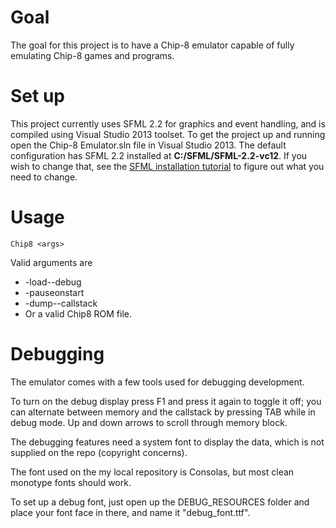 # Goal
The goal for this project is to have a Chip-8 emulator capable of fully emulating Chip-8 games and programs.

# Set up
This project currently uses SFML 2.2 for graphics and event handling, and is compiled using Visual Studio 2013 toolset.
To get the project up and running open the Chip-8 Emulator.sln file in Visual Studio 2013.
The default configuration has SFML 2.2 installed at **C:/SFML/SFML-2.2-vc12**. If you wish to change that, see the [SFML installation tutorial](http://www.sfml-dev.org/tutorials/2.2/start-vc.php) to figure out what you need to change.

# Usage
```Chip8 <args>```

Valid arguments are
* -load--debug
* -pauseonstart
* -dump--callstack
* Or a valid Chip8 ROM file.

# Debugging
The emulator comes with a few tools used for debugging development.

To turn on the debug display press F1 and press it again to toggle it off; you can alternate between memory and the callstack by pressing TAB while in debug mode.
Up and down arrows to scroll through memory block.

The debugging features need a system font to display the data, which is not supplied on the repo (copyright concerns).

The font used on the my local repository is Consolas, but most clean monotype fonts should work.

To set up a debug font, just open up the DEBUG\_RESOURCES folder and place your font face in there, and name it "debug\_font.ttf".
